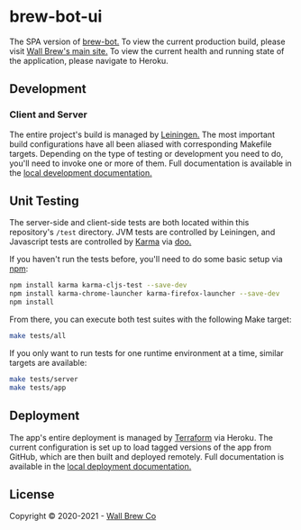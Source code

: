 # brew-bot-ui

The SPA version of [brew-bot.](https://github.com/Wall-Brew-Co/brew-bot)
To view the current production build, please visit [Wall Brew's main site.](https://brewbot.wallbrew.com/)
To view the current health and running state of the application, please navigate to Heroku.

## Development

### Client and Server

The entire project's build is managed by [Leiningen.](https://leiningen.org/)
The most important build configurations have all been aliased with corresponding Makefile targets.
Depending on the type of testing or development you need to do, you'll need to invoke one or more of them.
Full documentation is available in the [local development documentation.](/documentation/development/local.md)

## Unit Testing

The server-side and client-side tests are both located within this repository's `/test` directory.
JVM tests are controlled by Leiningen, and Javascript tests are controlled by [Karma](https://karma-runner.github.io/latest/index.html) via [doo.](https://github.com/bensu/doo)

If you haven't run the tests before, you'll need to do some basic setup via [npm](https://www.npmjs.com/):

```bash
npm install karma karma-cljs-test --save-dev
npm install karma-chrome-launcher karma-firefox-launcher --save-dev
npm install
```

From there, you can execute both test suites with the following Make target:

```bash
make tests/all
```

If you only want to run tests for one runtime environment at a time, similar targets are available:

```bash
make tests/server
make tests/app
```

## Deployment

The app's entire deployment is managed by [Terraform](https://www.terraform.io/) via Heroku.
The current configuration is set up to load tagged versions of the app from GitHub, which are then built and deployed remotely.
Full documentation is available in the [local deployment documentation.](/documentation/development/local.md)

## License

Copyright © 2020-2021 - [Wall Brew Co](https://wallbrew.com/)
